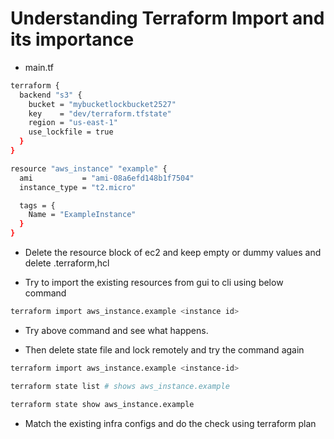 # Understanding Terraform Import and its importance 

- main.tf
```bash
terraform {
  backend "s3" {
    bucket = "mybucketlockbucket2527"
    key    = "dev/terraform.tfstate"
    region = "us-east-1"
    use_lockfile = true
  }
}

resource "aws_instance" "example" {
  ami           = "ami-08a6efd148b1f7504"
  instance_type = "t2.micro"

  tags = {
    Name = "ExampleInstance"
  }
}
```
- Delete the resource block of ec2 and keep empty or dummy values and delete .terraform,hcl


- Try to import the existing resources from gui to cli using below command

```bash
terraform import aws_instance.example <instance id>
```

- Try above command and see what happens.

- Then delete state file and lock remotely and try the command again
```bash
terraform import aws_instance.example <instance-id>
```
```bash
terraform state list # shows aws_instance.example
```
```bash
terraform state show aws_instance.example
```
- Match the existing infra configs and do the check using terraform plan



